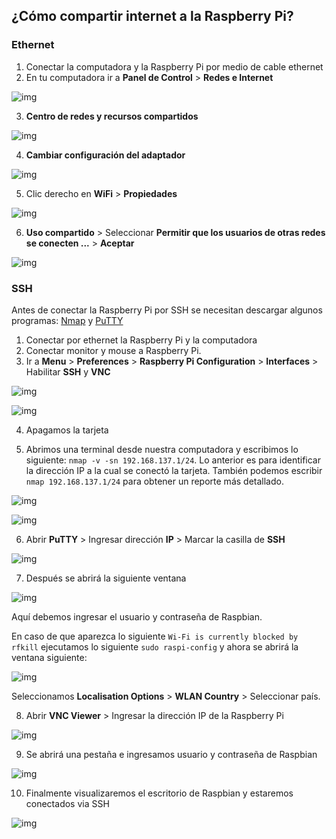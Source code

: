 ## ¿Cómo compartir internet a la Raspberry Pi?



### Ethernet

1. Conectar la computadora y la Raspberry Pi por medio de cable ethernet
2. En tu computadora ir a **Panel de Control** > **Redes e Internet**

![img](./imagenes/panel_control.jpg)

3. **Centro de redes y recursos compartidos** 

![img](./imagenes/centro_redes.jpg)

4. **Cambiar configuración del adaptador** 

![img](./imagenes/config_adap.jpg)

5. Clic derecho en **WiFi** > **Propiedades** 

![img](./imagenes/wifi_prop.jpg)

6. **Uso compartido** > Seleccionar **Permitir que los usuarios de otras redes se conecten ...** > **Aceptar** 

![img](./imagenes/uso_compartido.jpg)



### SSH

Antes de conectar la Raspberry Pi por SSH se necesitan descargar algunos programas: [Nmap](https://nmap.org/) y [PuTTY](https://www.putty.org/) 

1. Conectar por ethernet la Raspberry Pi y la computadora
2. Conectar monitor y mouse a Raspberry Pi.
3. Ir a **Menu** > **Preferences** > **Raspberry Pi Configuration** > **Interfaces** > Habilitar **SSH** y **VNC**

![img](./imagenes/preferencias.JPG)

![img](./imagenes/rpi_config_itf.JPG)

4. Apagamos la tarjeta

5. Abrimos una terminal desde nuestra computadora y escribimos lo siguiente: `nmap -v -sn 192.168.137.1/24`. Lo anterior es para identificar la dirección IP a la cual se conectó la tarjeta. También podemos escribir `nmap 192.168.137.1/24` para obtener un reporte más detallado.

![img](./imagenes/ip_rpi.jpg)

![img](./imagenes/ip_detail.jpg)

6. Abrir **PuTTY** > Ingresar dirección **IP** > Marcar la casilla de **SSH**

![img](./imagenes/putty.jpg)

7. Después se abrirá la siguiente ventana

![img](./imagenes/putty_rpi.jpg)

Aquí debemos ingresar el usuario y contraseña de Raspbian.

En caso de que aparezca lo siguiente `Wi-Fi is currently blocked by rfkill` ejecutamos lo siguiente `sudo raspi-config` y ahora se abrirá la ventana siguiente:

![img](./imagenes/rpi_config.jpg)

Seleccionamos **Localisation Options** > **WLAN Country** > Seleccionar país.

8. Abrir **VNC Viewer** > Ingresar la dirección IP de la Raspberry Pi

![img](./imagenes/vnc_view.jpg)

9. Se abrirá una pestaña e ingresamos usuario y contraseña de Raspbian

![img](./imagenes/vnc_server.jpg)

10. Finalmente visualizaremos el escritorio de Raspbian y estaremos conectados via SSH

![img](./imagenes/rpi_ssh.JPG)

